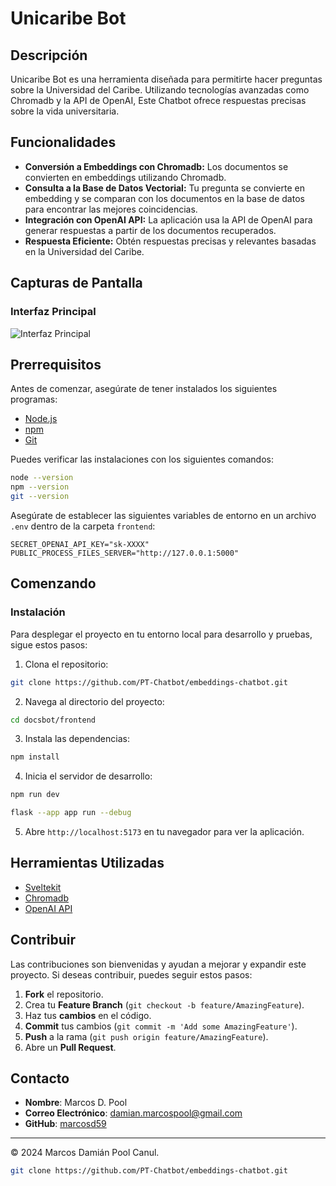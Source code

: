 # Unicaribe Bot

## Descripción

Unicaribe Bot es una herramienta diseñada para permitirte hacer preguntas sobre la Universidad del Caribe. Utilizando tecnologías avanzadas como Chromadb y la API de OpenAI, Este Chatbot ofrece respuestas precisas sobre la vida universitaria.

## Funcionalidades

- **Conversión a Embeddings con Chromadb:** Los documentos se convierten en embeddings utilizando Chromadb.
- **Consulta a la Base de Datos Vectorial:** Tu pregunta se convierte en embedding y se comparan con los documentos en la base de datos para encontrar las mejores coincidencias.
- **Integración con OpenAI API:** La aplicación usa la API de OpenAI para generar respuestas a partir de los documentos recuperados.
- **Respuesta Eficiente:** Obtén respuestas precisas y relevantes basadas en la Universidad del Caribe.

## Capturas de Pantalla

### Interfaz Principal

![Interfaz Principal]()

## Prerrequisitos

Antes de comenzar, asegúrate de tener instalados los siguientes programas:

- [Node.js](https://nodejs.org/en/)
- [npm](https://www.npmjs.com/)
- [Git](https://git-scm.com/)

Puedes verificar las instalaciones con los siguientes comandos:

```bash
node --version
npm --version
git --version
```

Asegúrate de establecer las siguientes variables de entorno en un archivo `.env` dentro de la carpeta `frontend`:

```env
SECRET_OPENAI_API_KEY="sk-XXXX"
PUBLIC_PROCESS_FILES_SERVER="http://127.0.0.1:5000"
```

## Comenzando

### Instalación

Para desplegar el proyecto en tu entorno local para desarrollo y pruebas, sigue estos pasos:

1. Clona el repositorio:

```bash
git clone https://github.com/PT-Chatbot/embeddings-chatbot.git
```

2. Navega al directorio del proyecto:

```bash
cd docsbot/frontend
```

3. Instala las dependencias:

```bash
npm install
```

4. Inicia el servidor de desarrollo:

```bash
npm run dev

flask --app app run --debug
```

5. Abre `http://localhost:5173` en tu navegador para ver la aplicación.

## Herramientas Utilizadas

- [Sveltekit](https://kit.svelte.dev/)
- [Chromadb](https://www.trychroma.com/)
- [OpenAI API](https://platform.openai.com/docs/introduction)

## Contribuir

Las contribuciones son bienvenidas y ayudan a mejorar y expandir este proyecto. Si deseas contribuir, puedes seguir estos pasos:

1. **Fork** el repositorio.
2. Crea tu **Feature Branch** (`git checkout -b feature/AmazingFeature`).
3. Haz tus **cambios** en el código.
4. **Commit** tus cambios (`git commit -m 'Add some AmazingFeature'`).
5. **Push** a la rama (`git push origin feature/AmazingFeature`).
6. Abre un **Pull Request**.

## Contacto

- **Nombre**: Marcos D. Pool
- **Correo Electrónico**: <damian.marcospool@gmail.com>
- **GitHub**: [marcosd59](https://github.com/marcosd59)

---

© 2024 Marcos Damián Pool Canul.

```bash
git clone https://github.com/PT-Chatbot/embeddings-chatbot.git
```
